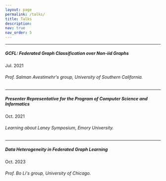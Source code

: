 ```yaml
---
layout: page
permalink: /talks/
title: Talks
description: 
nav: true
nav_order: 5
---
```


---

##### __GCFL: Federated Graph Classification over Non-iid Graphs__

Jul. 2021

###### Prof. Salman Avestimehr's group, University of Southern California.


---

##### __Presenter Representative for the Program of Computer Science and Informatics__

Oct. 2021

###### Learning about Laney Symposium, Emory University.


---

##### __Data Heterogeneity in Federated Graph Learning__

Oct. 2023

###### Prof. Bo Li's group, University of Chicago.
